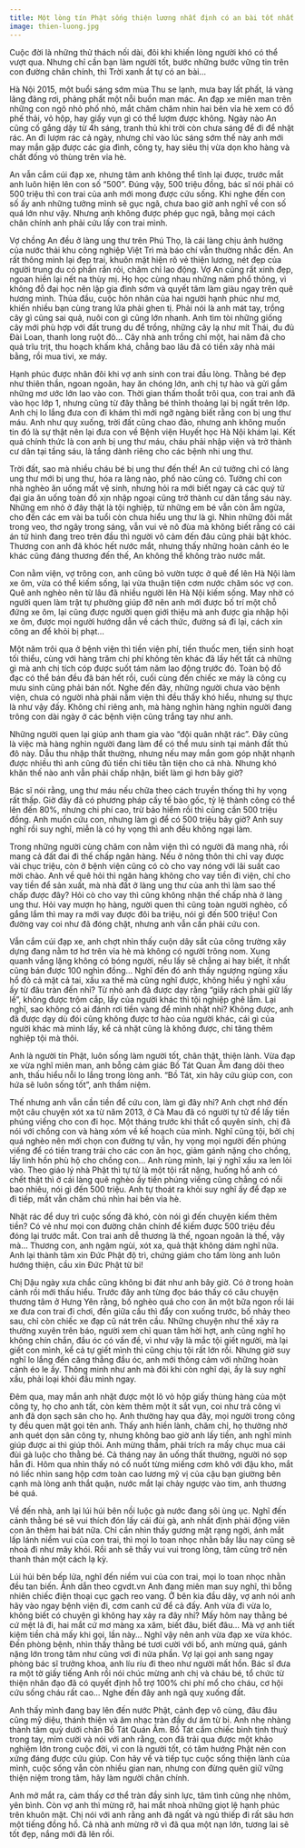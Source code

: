 ```yaml
---
title: Một lòng tín Phật sống thiện lương nhất định có an bài tốt nhất
image: thien-luong.jpg
---
```


Cuộc đời là những thử thách nối dài, đôi khi khiến lòng người khó có thể vượt qua. Nhưng chỉ cần bạn làm người tốt, bước những bước vững tin trên con đường chân chính, thì Trời xanh ắt tự có an bài… 

Hà Nội 2015, một buổi sáng sớm mùa Thu se lạnh, mưa bay lất phất, lá vàng lãng đãng rơi, phảng phất một nỗi buồn man mác. An đạp xe miên man trên những con ngõ nhỏ phố nhỏ, mắt chăm chăm nhìn hai bên vỉa hè xem có đồ phế thải, vỏ hộp, hay giấy vụn gì có thể lượm được không. Ngày nào An cũng cố gắng dậy từ 4h sáng, tranh thủ khi trời còn chưa sáng để đi để nhặt rác. An đi lượm rác cả ngày, nhưng chỉ vào lúc sáng sớm thế này anh mới may mắn gặp được các gia đình, công ty, hay siêu thị vừa dọn kho hàng và chất đống vỏ thùng trên vỉa hè.

An vẫn cắm cúi đạp xe, nhưng tâm anh không thể tĩnh lại được, trước mắt anh luôn hiện lên con số “500”. Đúng vậy, 500 triệu đồng, bác sĩ nói phải có 500 triệu thì con trai của anh mới mong được cứu sống. Khi nghe đến con số ấy anh những tưởng mình sẽ gục ngã, chưa bao giờ anh nghĩ về con số quá lớn như vậy. Nhưng anh không được phép gục ngã, bằng mọi cách chân chính anh phải cứu lấy con trai mình.

Vợ chồng An đều ở làng ung thư trên Phú Thọ, là cái làng chịu ảnh hưởng của nước thải khu công nghiệp Việt Trì mà báo chí vẫn thường nhắc đến. An rất thông minh lại đẹp trai, khuôn mặt hiện rõ vẻ thiện lương, nét đẹp của người trung du có phần rắn rỏi, chăm chỉ lao động. Vợ An cũng rất xinh đẹp, ngoan hiền lại nết na thùy mị. Họ học cùng nhau những năm phổ thông, vì không đỗ đại học nên lập gia đình sớm và quyết tâm làm giàu ngay trên quê hương mình. Thủa đầu, cuộc hôn nhân của hai người hạnh phúc như mơ, khiến nhiều bạn cùng trang lứa phải ghen tị. Phải nói là anh mát tay, trồng cây gì cũng sai quả, nuôi con gì cũng lớn nhanh. Anh tìm tòi những giống cây mới phù hợp với đất trung du để trồng, những cây lạ như mít Thái, đu đủ Đài Loan, thanh long ruột đỏ… Cây nhà anh trồng chỉ một, hai năm đã cho quả trĩu trịt, thu hoạch khấm khá, chẳng bao lâu đã có tiền xây nhà mái bằng, rồi mua tivi, xe máy.

Hạnh phúc được nhân đôi khi vợ anh sinh con trai đầu lòng. Thằng bé đẹp như thiên thần, ngoan ngoãn, hay ăn chóng lớn, anh chị tự hào và gửi gắm những mơ ước lớn lao vào con. Thời gian thấm thoắt trôi qua, con trai anh đã vào học lớp 1, nhưng cũng từ đây thằng bé thỉnh thoảng lại bị ngất trên lớp. Anh chị lo lắng đưa con đi khám thì mới ngỡ ngàng biết rằng con bị ung thư máu. Anh như quỵ xuống, trời đất cũng chao đảo, nhưng anh không muốn tin đó là sự thật nên lại đưa con về Bệnh viện Huyết học Hà Nội khám lại. Kết quả chính thức là con anh bị ung thư máu, cháu phải nhập viện và trở thành cư dân tại tầng sáu, là tầng dành riêng cho các bệnh nhi ung thư.

Trời đất, sao mà nhiều cháu bé bị ung thư đến thế! An cứ tưởng chỉ có làng ung thư mới bị ung thư, hóa ra làng nào, phố nào cũng có. Tưởng chỉ con nhà nghèo ăn uống mất vệ sinh, nhưng hỏi ra mới biết ngay cả các quý tử đại gia ăn uống toàn đồ xịn nhập ngoại cũng trở thành cư dân tầng sáu này. Những em nhỏ ở đây thật là tội nghiệp, từ những em bé vẫn còn ẵm ngửa, cho đến các em vài ba tuổi còn chưa hiểu ung thư là gì. Nhìn những đôi mắt trong veo, thơ ngây trong sáng, vẫn vui vẻ nô đùa mà không biết rằng có cái án tử hình đang treo trên đầu thì người vô cảm đến đâu cũng phải bật khóc. Thương con anh đã khóc hết nước mắt, nhưng thấy những hoàn cảnh éo le khác cũng đáng thương đến thế, An không thể không trào nước mắt.

Con nằm viện, vợ trông con, anh cũng bỏ vườn tược ở quê để lên Hà Nội làm xe ôm, vừa có thể kiếm sống, lại vừa thuận tiện cơm nước chăm sóc vợ con. Quê anh nghèo nên từ lâu đã nhiều người lên Hà Nội kiếm sống. May nhờ có người quen làm trật tự phường giúp đỡ nên anh mới được bố trí một chỗ đứng xe ôm, lại cũng được người quen giới thiệu mà anh được gia nhập hội xe ôm, được mọi người hướng dẫn về cách thức, đường sá đi lại, cách xin công an để khỏi bị phạt…

Một năm trôi qua ở bệnh viện thì tiền viện phí, tiền thuốc men, tiền sinh hoạt tối thiểu, cùng với hàng trăm chi phí không tên khác đã lấy hết tất cả những gì mà anh chị tích cóp được suốt tám năm lao động trước đó. Toàn bộ đồ đạc có thể bán đều đã bán hết rồi, cuối cùng đến chiếc xe máy là công cụ mưu sinh cũng phải bán nốt. Nghe đến đây, những người chưa vào bệnh viện, chưa có người nhà phải nằm viện thì đều thấy khó hiểu, nhưng sự thực là như vậy đấy. Không chỉ riêng anh, mà hàng nghìn hàng nghìn người đang trông con dài ngày ở các bệnh viện cũng trắng tay như anh.

Những người quen lại giúp anh tham gia vào “đội quân nhặt rác”. Đây cũng là việc mà hàng nghìn người đang làm để có thể mưu sinh tại mảnh đất thủ đô này. Dẫu thu nhập thất thường, nhưng nếu may mắn gom góp nhặt nhạnh được nhiều thì anh cũng đủ tiền chi tiêu tằn tiện cho cả nhà. Nhưng khó khăn thế nào anh vẫn phải chấp nhận, biết làm gì hơn bây giờ?

Bác sĩ nói rằng, ung thư máu nếu chữa theo cách truyền thống thì hy vọng rất thấp. Giờ đây đã có phương pháp cấy tế bào gốc, tỷ lệ thành công có thể lên đến 80%, nhưng chi phí cao, trừ bảo hiểm rồi thì cũng cần 500 triệu đồng. Anh muốn cứu con, nhưng làm gì để có 500 triệu bây giờ? Anh suy nghĩ rồi suy nghĩ, miễn là có hy vọng thì anh đều không ngại làm.

Trong những người cùng chăm con nằm viện thì có người đã mang nhà, rồi mang cả đất đai đi thế chấp ngân hàng. Nếu ở nông thôn thì chỉ vay được vài chục triệu, còn ở bệnh viện cũng có cò cho vay nóng với lãi suất cao mời chào. Anh về quê hỏi thì ngân hàng không cho vay tiền đi viện, chỉ cho vay tiền để sản xuất, mà nhà đất ở làng ung thư của anh thì làm sao thế chấp được đây? Hỏi cò cho vay thì cũng không nhận thế chấp nhà ở làng ung thư. Hỏi vay mượn họ hàng, người quen thì cũng toàn người nghèo, cố gắng lắm thì may ra mới vay được đôi ba triệu, nói gì đến 500 triệu! Con đường vay coi như đã đóng chặt, nhưng anh vẫn cần phải cứu con.

Vẫn cắm cúi đạp xe, anh chợt nhìn thấy cuộn dây sắt của công trường xây dựng đang nằm tơ hơ trên vỉa hè mà không có người trông nom. Xung quanh vắng lặng không có bóng người, nếu lấy sẽ chẳng ai hay biết, ít nhất cũng bán được 100 nghìn đồng… Nghĩ đến đó anh thấy ngượng ngùng xấu hổ đỏ cả mặt cả tai, xấu xa thế mà cũng nghĩ được, không hiểu ý nghĩ xấu ấy từ đâu tràn đến nhỉ? Từ nhỏ anh đã được dạy rằng “giấy rách phải giữ lấy lề”, không được trộm cắp, lấy của người khác thì tội nghiệp ghê lắm. Lại nghĩ, sao không có ai đánh rơi tiền vàng để mình nhặt nhỉ? Không được, anh đã được dạy dù đói cũng không được tơ hào của người khác, cái gì của người khác mà mình lấy, kể cả nhặt cũng là không được, chỉ tăng thêm nghiệp tội mà thôi.

Anh là người tín Phật, luôn sống làm người tốt, chân thật, thiện lành. Vừa đạp xe vừa nghĩ miên man, anh bỗng cảm giác Bồ Tát Quan Âm đang dõi theo anh, thấu hiểu nỗi lo lắng trong lòng anh. “Bồ Tát, xin hãy cứu giúp con, con hứa sẽ luôn sống tốt”, anh thầm niệm.

Thế nhưng anh vẫn cần tiền để cứu con, làm gì đây nhỉ? Anh chợt nhớ đến một câu chuyện xót xa từ năm 2013, ở Cà Mau đã có người tự tử để lấy tiền phúng viếng cho con đi học. Một tháng trước khi thắt cổ quyên sinh, chị đã nói với chồng con và hàng xóm về kế hoạch của mình. Nghĩ cũng tội, bởi chị quá nghèo nên mới chọn con đường tự vẫn, hy vọng mọi người đến phúng viếng để có tiền trang trải cho các con ăn học, giảm gánh nặng cho chồng, lấy linh hồn phù hộ cho chồng con… Anh rùng mình, lại ý nghĩ xấu xa len lỏi vào. Theo giáo lý nhà Phật thì tự tử là một tội rất nặng, huống hồ anh có chết thật thì ở cái làng quê nghèo ấy tiền phúng viếng cũng chẳng có nổi bao nhiêu, nói gì đến 500 triệu. Anh tự thoát ra khỏi suy nghĩ ấy để đạp xe đi tiếp, mắt vẫn chăm chú nhìn hai bên vỉa hè.

Nhặt rác để duy trì cuộc sống đã khó, còn nói gì đến chuyện kiếm thêm tiền? Có vẻ như mọi con đường chân chính để kiếm được 500 triệu đều đóng lại trước mắt. Con trai anh dễ thương là thế, ngoan ngoãn là thế, vậy mà… Thương con, anh ngậm ngùi, xót xa, quả thật không dám nghĩ nữa. Anh lại thành tâm xin Đức Phật độ trì, chứng giám cho tấm lòng anh luôn hướng thiện, cầu xin Đức Phật từ bi!

Chị Dậu ngày xưa chắc cũng không bi đát như anh bây giờ. Có ở trong hoàn cảnh rồi mới thấu hiểu. Trước đây anh từng đọc báo thấy có câu chuyện thương tâm ở Hưng Yên rằng, bố nghèo quá cho con ăn một bữa ngon rồi lái xe đưa con trai đi chơi, đến giữa cầu thì đẩy con xuống trước, bố nhảy theo sau, chỉ còn chiếc xe đạp cũ nát trên cầu. Những chuyện như thế xảy ra thường xuyên trên báo, người xem chỉ quan tâm hời hợt, anh cũng nghĩ họ không chín chắn, đầu óc có vấn đề, vì như vậy là mắc tội giết người, mà lại giết con mình, kể cả tự giết mình thì cũng chịu tội rất lớn rồi. Nhưng giờ suy nghĩ lo lắng đến căng thẳng đầu óc, anh mới thông cảm với những hoàn cảnh éo le ấy. Thông minh như anh mà đôi khi còn nghĩ dại, ấy là suy nghĩ xấu, phải loại khỏi đầu mình ngay.

Đêm qua, may mắn anh nhặt được một lô vỏ hộp giấy thùng hàng của một công ty, họ cho anh tất, còn kèm thêm một ít sắt vụn, coi như trả công vì anh đã dọn sạch sân cho họ. Anh thường hay qua đây, mọi người trong công ty đều quen mặt gọi tên anh. Thấy anh hiền lành, chăm chỉ, họ thường nhờ anh quét dọn sân công ty, nhưng không bao giờ anh lấy tiền, anh nghĩ mình giúp được ai thì giúp thôi. Anh mừng thầm, phải trích ra mấy chục mua cái đùi gà luộc cho thằng bé. Cả tháng nay ăn uống thất thường, người nó sọp hẳn đi. Hôm qua nhìn thấy nó cố nuốt từng miếng cơm khô với đậu kho, mắt nó liếc nhìn sang hộp cơm toàn cao lương mỹ vị của cậu bạn giường bên cạnh mà lòng anh thắt quặn, nước mắt lại chảy ngược vào tim, anh thương bé quá.

Về đến nhà, anh lại lúi húi bên nồi luộc gà nước đang sôi ùng ục. Nghĩ đến cảnh thằng bé sẽ vui thích đón lấy cái đùi gà, anh nhất định phải động viên con ăn thêm hai bát nữa. Chỉ cần nhìn thấy gương mặt rạng ngời, ánh mắt lấp lánh niềm vui của con trai, thì mọi lo toan nhọc nhằn bấy lâu nay cũng sẽ nhoà đi như mây khói. Rồi anh sẽ thấy vui vui trong lòng, tâm cũng trở nên thanh thản một cách lạ kỳ.


Lúi húi bên bếp lửa, nghĩ đến niềm vui của con trai, mọi lo toan nhọc nhằn đều tan biến. Ảnh dẫn theo cgvdt.vn
Anh đang miên man suy nghĩ, thì bỗng nhiên chiếc điện thoại cục gạch reo vang. Ở bên kia đầu dây, vợ anh nói anh hãy vào ngay bệnh viện đi, cơm canh cứ để cả đấy. Anh vừa đi vừa lo, không biết có chuyện gì không hay xảy ra đây nhỉ? Mấy hôm nay thằng bé cứ mệt lả đi, hai mắt cứ mơ màng xa xăm, biết đâu, biết đâu… Mà vợ anh tiết kiệm tiền chả mấy khi gọi, lần này… Nghĩ vậy nên anh vừa đạp xe vừa khóc. Đến phòng bệnh, nhìn thấy thằng bé tươi cười với bố, anh mừng quá, gánh nặng lớn trong tâm như cũng vơi đi nửa phần. Vợ lại gọi anh sang ngay phòng bác sĩ trưởng khoa, anh líu ríu đi theo như người mất hồn. Bác sĩ đưa ra một tờ giấy tiếng Anh rồi nói chúc mừng anh chị và cháu bé, tổ chức từ thiện nhân đạo đã có quyết định hỗ trợ 100% chi phí mổ cho cháu, cơ hội cứu sống cháu rất cao… Nghe đến đây anh ngã quỵ xuống đất.

Anh thấy mình đang bay lên đến nước Phật, cảnh đẹp vô cùng, đâu đâu cũng mỹ diệu, thánh thiện và âm nhạc tràn đầy dư âm từ bi. Anh nhẹ nhàng thành tâm quỳ dưới chân Bồ Tát Quán Âm. Bồ Tát cầm chiếc bình tịnh thuỷ trong tay, mỉm cười và nói với anh rằng, con đã trải qua được một khảo nghiệm lớn trong cuộc đời, vì con là người tốt, có tâm hướng Phật nên con xứng đáng được cứu giúp. Con hãy về và tiếp tục cuộc sống thiện lành của mình, cuộc sống vẫn còn nhiều gian nan, nhưng con đừng quên giữ vững thiện niệm trong tâm, hãy làm người chân chính.

Anh mở mắt ra, cảm thấy cơ thể tràn đầy sinh lực, tâm tình cũng nhẹ nhõm, yên bình. Còn vợ anh thì mừng rỡ, hai mắt nhoà những giọt lệ hạnh phúc trên khuôn mặt. Chị nói với anh rằng anh đã ngất và ngủ thiếp đi rất sâu hơn một tiếng đồng hồ. Cả nhà anh mừng rỡ vì đã qua một nạn lớn, tương lai sẽ tốt đẹp, nắng mới đã lên rồi.